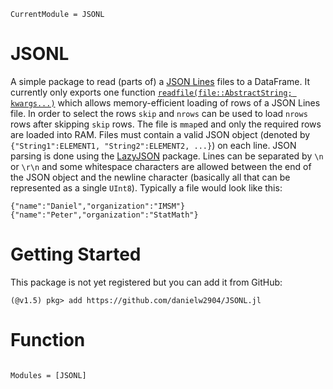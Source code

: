 ```@meta
CurrentModule = JSONL
```

# JSONL

A simple package to read (parts of) a [JSON Lines](http://jsonlines.org/) files to a DataFrame. It currently only exports one function [`readfile(file::AbstractString; kwargs...)`](@ref) which allows memory-efficient loading of rows of a JSON Lines file. In order to select the rows `skip` and `nrows` can be used to load `nrows` rows after skipping `skip` rows. The file is `mmap`ed and only the required rows are loaded into RAM. Files must contain a valid JSON object (denoted by `{"String1":ELEMENT1, "String2":ELEMENT2, ...}`) on each line. JSON parsing is done using the [LazyJSON](https://github.com/JuliaCloud/LazyJSON.jl) package. Lines can be separated by `\n` or `\r\n` and some whitespace characters are allowed between the end of the JSON object and the newline character (basically all that can be represented as a single `UInt8`). Typically a file would look like this:

```
{"name":"Daniel","organization":"IMSM"}
{"name":"Peter","organization":"StatMath"}
```

# Getting Started

This package is not yet registered but you can add it from GitHub:

```julia-repl
(@v1.5) pkg> add https://github.com/danielw2904/JSONL.jl
```
# Function

```@index
```

```@autodocs
Modules = [JSONL]
```

